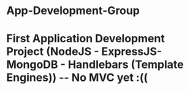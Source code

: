 # App-Development-Group



# First Application Development Project (NodeJS - ExpressJS- MongoDB - Handlebars (Template Engines)) -- No MVC yet :((

